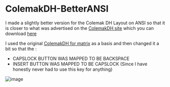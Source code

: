 # ColemakDH-BetterANSI

I made a slightly better version for the Colemak DH Layout on ANSI so that it is closer to what was advertised on the [ColemakDH site](https://colemakmods.github.io/mod-dh/) which you can download [here](https://github.com/bobettes1/ColemakDH-BetterANSI/blob/main/colemaka.zip)

I used the original [ColemakDH for matrix](https://github.com/ColemakMods/mod-dh/tree/master/klc) as a basis and then changed it a bit so that the :
* CAPSLOCK BUTTON WAS MAPPED TO BE BACKSPACE 
* INSERT BUTTON WAS MAPPED TO BE CAPSLOCK (Since I have honestly never had to use this key for anything)
    
 
![image](https://user-images.githubusercontent.com/65004578/120104077-d2f31080-c163-11eb-9c18-5245aa1a1817.png)
